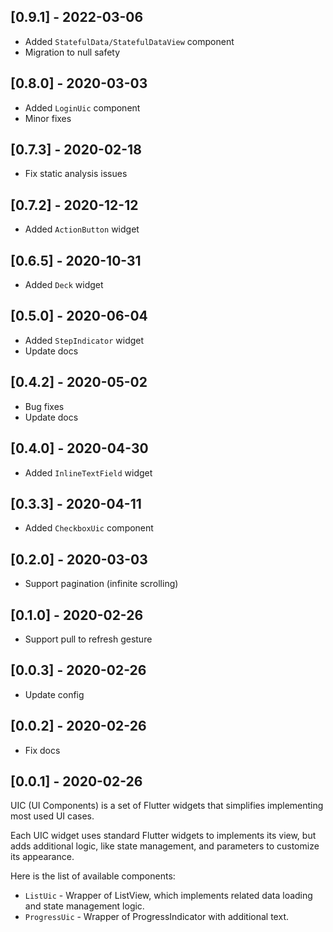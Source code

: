## \[0.9.1\] - 2022-03-06

- Added `StatefulData/StatefulDataView` component
- Migration to null safety

## \[0.8.0\] - 2020-03-03

- Added `LoginUic` component
- Minor fixes

## \[0.7.3\] - 2020-02-18

- Fix static analysis issues

## \[0.7.2\] - 2020-12-12

- Added `ActionButton` widget

## \[0.6.5\] - 2020-10-31

- Added `Deck` widget

## \[0.5.0\] - 2020-06-04

- Added `StepIndicator` widget
- Update docs

## \[0.4.2\] - 2020-05-02

- Bug fixes
- Update docs

## \[0.4.0\] - 2020-04-30

- Added `InlineTextField` widget

## \[0.3.3\] - 2020-04-11

- Added `CheckboxUic` component

## \[0.2.0\] - 2020-03-03

- Support pagination (infinite scrolling)

## \[0.1.0\] - 2020-02-26

- Support pull to refresh gesture

## \[0.0.3\] - 2020-02-26

- Update config

## \[0.0.2\] - 2020-02-26

- Fix docs

## \[0.0.1\] - 2020-02-26

UIC (UI Components) is a set of Flutter widgets that simplifies implementing most used UI cases.

Each UIC widget uses standard Flutter widgets to implements its view, but adds additional logic, like state management, and parameters to customize its appearance.

Here is the list of available components:
- `ListUic` - Wrapper of ListView, which implements related data loading and state management logic.
- `ProgressUic` - Wrapper of ProgressIndicator with additional text.

